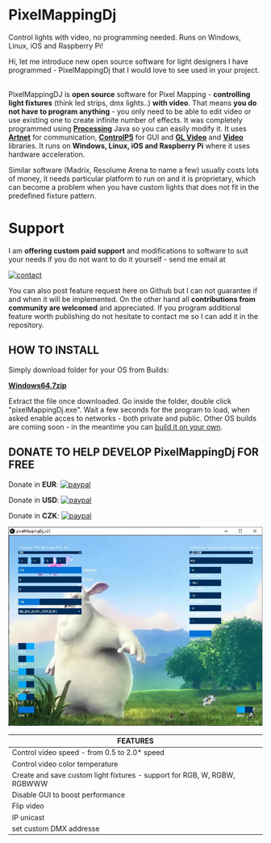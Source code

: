 # PixelMappingDj
Control lights with video, no programming needed. Runs on Windows, Linux, iOS and Raspberry Pi!

Hi,
let me introduce new open source software for light designers I have programmed - PixelMappingDj that I would love to see used in your project.  

PixelMappingDJ is **open source** software for Pixel Mapping - **controlling light fixtures** (think led strips, dmx lights..) **with video**. That means **you do not have to program anything** - you only need to be able to edit video or use existing one to create infinite number of effects. It was completely programmed using [**Processing**](https://processing.org/ "Processing") Java so you can easily modify it. It uses [**Artnet**](https://github.com/cansik/artnet4j "Artnet") for communication, [**ControlP5**](http://www.sojamo.de/libraries/controlP5/ "ControlP5") for GUI and [**GL Video**](https://github.com/gohai/processing-glvideo "GLVideo") and [**Video**](http://processing.org/reference/libraries/video/index.html "Video") libraries. It runs on **Windows, Linux, iOS and Raspberry Pi** where it uses hardware acceleration.

Similar software (Madrix, Resolume Arena to name a few) usually costs lots of money, it needs particular platform to run on and it is proprietary, which can become a problem when you have custom lights that does not fit in the predefined fixture pattern. 

# Support
I am **offering custom paid support** and modifications to software to suit your needs if you do not want to do it yourself - send me email at

[![contact](http://trackmeifyoucan.com/cont_bigger.gif)](http://trackmeifyoucan.com/index_v3.html "email")

You can also post feature request here on Github but I can not guarantee if and when it will be implemented. On the other hand all **contributions from community are welcomed** and appreciated. If you program additional feature worth publishing do not hesitate to contact me so I can add it in the repository. 

## HOW TO INSTALL
Simply download folder for your OS from Builds:

[**Windows64.7zip**](https://github.com/trackme518/PixelMappingDj/raw/master/BUILDS/application.windows64.7z "WindowsBuild_v23")

Extract the file once downloaded. Go inside the folder, double click "pixelMappingDj.exe". Wait a few seconds for the program to load, when asked enable acces to networks - both private and public. Other OS builds are coming soon - in the meantime you can [build it on your own](https://github.com/processing/processing/wiki/Export-Info-and-Tips "buildApp").

## DONATE TO HELP DEVELOP PixelMappingDj FOR FREE

Donate in **EUR**: [![paypal](https://www.paypalobjects.com/en_US/i/btn/btn_donateCC_LG.gif)](https://www.paypal.com/cgi-bin/webscr?cmd=_s-xclick&hosted_button_id=AT9XKRYMPZUHL&source=url)

Donate in **USD**: [![paypal](https://www.paypalobjects.com/en_US/i/btn/btn_donateCC_LG.gif)](https://www.paypal.com/cgi-bin/webscr?cmd=_s-xclick&hosted_button_id=FBAYTNL2Z64QE&source=url)

Donate in **CZK**: [![paypal](https://www.paypalobjects.com/en_US/i/btn/btn_donateCC_LG.gif)](https://www.paypal.com/cgi-bin/webscr?cmd=_s-xclick&hosted_button_id=A4G7WAQR86QEQ&source=url)


[![screenshot](screenshot_v23.jpg)](screenshot_v23.jpg)


FEATURES |
------------ |
Control video speed - from 0.5 to 2.0* speed |
Control video color temperature | 
Create and save custom light fixtures - support for RGB, W, RGBW, RGBWWW | 
Disable GUI to boost performance | 
Flip video | 
IP unicast | 
set custom DMX addresse | 


